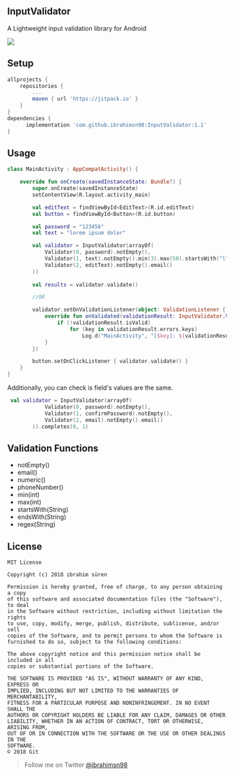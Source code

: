 
## InputValidator
A Lightweight input validation library for Android

[![](https://jitpack.io/v/ibrahimsn98/InputValidator.svg)](https://jitpack.io/#ibrahimsn98/InputValidator)

## Setup
```gradle
allprojects {
    repositories {
        ...
        maven { url 'https://jitpack.io' }
    }
}
dependencies {
      implementation 'com.github.ibrahimsn98:InputValidator:1.1'
}
```

## Usage
```kotlin
class MainActivity : AppCompatActivity() {

    override fun onCreate(savedInstanceState: Bundle?) {
        super.onCreate(savedInstanceState)
        setContentView(R.layout.activity_main)

        val editText = findViewById<EditText>(R.id.editText)
        val button = findViewById<Button>(R.id.button)

        val password = "123456"
        val text = "lorem ipsum dolor"

        val validator = InputValidator(arrayOf(
            Validator(0, password).notEmpty(),
            Validator(1, text).notEmpty().min(3).max(50).startsWith("l").endsWith("r"),
            Validator(2, editText).notEmpty().email()
        ))
        
        val results = validator.validate()

        //OR

        validator.setOnValidationListener(object: ValidationListener {
            override fun onValidated(validationResult: InputValidator.ValidationResult) {
                if (!validationResult.isValid)
                    for (key in validationResult.errors.keys)
                        Log.d("MainActivity", "[$key]: ${validationResult.errors[key]}")
            }
        })

        button.setOnClickListener { validator.validate() }
    }
}
```
Additionally, you can check is field's values are the same.

```kotlin
 val validator = InputValidator(arrayOf(
            Validator(0, password).notEmpty(),
            Validator(1, confirmPassword).notEmpty(),
            Validator(2, email).notEmpty().email()
        )).completes(0, 1)
```
## Validation Functions
* notEmpty()
* email()
* numeric()
* phoneNumber()
* min(int)
* max(int)
* startsWith(String)
* endsWith(String)
* regex(String)




License
--------

    MIT License

	Copyright (c) 2018 ibrahim süren

	Permission is hereby granted, free of charge, to any person obtaining a copy
	of this software and associated documentation files (the "Software"), to deal
	in the Software without restriction, including without limitation the rights
	to use, copy, modify, merge, publish, distribute, sublicense, and/or sell
	copies of the Software, and to permit persons to whom the Software is
	furnished to do so, subject to the following conditions:

	The above copyright notice and this permission notice shall be included in all
	copies or substantial portions of the Software.

	THE SOFTWARE IS PROVIDED "AS IS", WITHOUT WARRANTY OF ANY KIND, EXPRESS OR
	IMPLIED, INCLUDING BUT NOT LIMITED TO THE WARRANTIES OF MERCHANTABILITY,
	FITNESS FOR A PARTICULAR PURPOSE AND NONINFRINGEMENT. IN NO EVENT SHALL THE
	AUTHORS OR COPYRIGHT HOLDERS BE LIABLE FOR ANY CLAIM, DAMAGES OR OTHER
	LIABILITY, WHETHER IN AN ACTION OF CONTRACT, TORT OR OTHERWISE, ARISING FROM,
	OUT OF OR IN CONNECTION WITH THE SOFTWARE OR THE USE OR OTHER DEALINGS IN THE
	SOFTWARE.
	© 2018 Git


> Follow me on Twitter [@ibrahimsn98](https://twitter.com/ibrahimsn98)